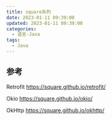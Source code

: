```yaml
---
title: square系列
date: 2023-01-11 09:39:00
updated: 2023-01-11 09:39:00
categories:
  - 语言-Java
tags:
  - Java
---
```


## 参考

Retrofit
<https://square.github.io/retrofit/>

Okio
<https://square.github.io/okio/>

OkHttp
<https://square.github.io/okhttp/>

<!-- more -->